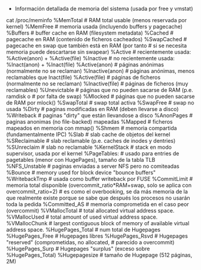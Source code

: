 - Información detallada de memoria del sistema (usada por free y vmstat)

cat /proc/meminfo 
  %MemTotal     # RAM total usable (menos reservada por kernel)
  %MemFree      # memoria usada (incluyendo buffers y pagecache)
  %Buffers      # buffer cache en RAM (filesystem metadata)
  %Cached       # pagecache en RAM (contenido de ficheros cacheados)
  %SwapCached   # pagecache en swap que también está en RAM (por tanto
                # si se necesita memoria puede descartarse sin swapear)
  %Active         # recientemente usada: %Active(anon) + %Active(file)
  %Inactive       # no recientemente usada: %Inact(anon) + %Inact(file)
  %Active(anon)   # páginas anónimas (normalmente no se reclaman)
  %Inactive(anon) # páginas anónimas, menos reclamables que Inact(file)
  %Active(file)   # páginas de ficheros (normalmente no se reclaman)
  %Inactive(file) # páginas de ficheros (muy reclamables)
  %Unevictable    # páginas que no pueden sacarse de RAM (p.e. ramdisk o
                  # por falta de swap)
  %Mlocked        # páginas que no pueden sacarse de RAM por mlock()
  %SwapTotal    # swap total activa
  %SwapFree     # swap no usada
  %Dirty        # paginas modificadas en RAM (deben llevarse a disco)
  %Writeback    # paginas "dirty" que están llevandose a disco
  %AnonPages    # paginas anonimas (no file-backed) mapeadas
  %Mapped       # ficheros mapeados en memoria con mmap()
  %Shmem        # memoria compartida (fundamentalmente IPC)
  %Slab         # slab cache de objetos del kernel
  %SReclaimable # slab reclamable (p.e. caches de inodes y dentries)
  %SUnreclaim   # slab no reclamable
  %KernelStack  # stack en modo supervisor, usada por el kernel
  %PageTables:  # usado para entries de pagetables (menor con HugePages), tamaño de la tabla TLB
  %NFS_Unstable # paginas enviadas a server NFS pero no comiteadas
  %Bounce       # memory used for block device "bounce buffers"
  %WritebackTmp # usada como buffer writeback por FUSE
  %CommitLimit  # memoria total disponible (overcommit_ratio*RAM+swap, solo se aplica con overcommit_ratio=2)
                # es como el overbooking, se da más memoria de la que realmente existe porque se sabe que después los procesos no usarán toda la pedida
  %Committed_AS  # memoria comprometida en el caso peor (overcommit)
  %VMallocTotal  # total allocated virtual address space.
  %VMallocUsed   # total amount of used virtual address space.
  %VMallocChunk  # largest contiguous block of memory of available virtual address space.
  %HugePages_Total # num total de Hugepages
  %HugePages_Free  # Hugepages libres
  %HugePages_Rsvd  # Hugepages "reserved" (comprometidas, no allocated,
                   # parecido a overcommit)
  %HugePages_Surp  # Hugepages "surplus" (exceso sobre %HugePages_Total)
  %Hugepagesize    # tamaño de Hugepage (512 páginas, 2M)

